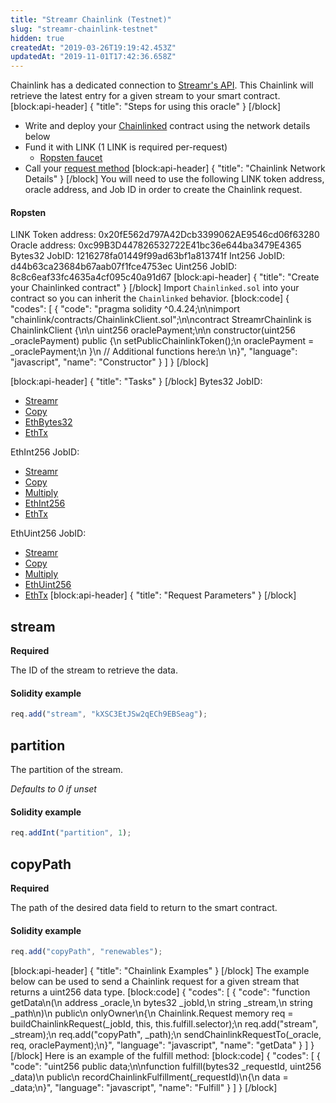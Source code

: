 ```yaml
---
title: "Streamr Chainlink (Testnet)"
slug: "streamr-chainlink-testnet"
hidden: true
createdAt: "2019-03-26T19:19:42.453Z"
updatedAt: "2019-11-01T17:42:36.658Z"
---
```

Chainlink has a dedicated connection to <a href="https://www.streamr.com" target="_blank">Streamr's API</a>. This Chainlink will retrieve the latest entry for a given stream to your smart contract.
[block:api-header]
{
  "title": "Steps for using this oracle"
}
[/block]
- Write and deploy your [Chainlinked](doc:getting-started)  contract using the network details below
- Fund it with LINK (1 LINK is required per-request)
  - <a href="https://ropsten.chain.link/" target="_blank">Ropsten faucet</a>
- Call your [request method](#section-chainlink-examples) 
[block:api-header]
{
  "title": "Chainlink Network Details"
}
[/block]
You will need to use the following LINK token address, oracle address, and Job ID in order to create the Chainlink request.

#### Ropsten
LINK Token address: 0x20fE562d797A42Dcb3399062AE9546cd06f63280
Oracle address: 0xc99B3D447826532722E41bc36e644ba3479E4365
Bytes32 JobID: 1216278fa01449f99ad63bf1a813741f
Int256 JobID: d44b63ca23684b67aab07f1fce4753ec
Uint256 JobID: 8c8c6eaf33fc4635a4cf095c40a91d67
[block:api-header]
{
  "title": "Create your Chainlinked contract"
}
[/block]
Import `Chainlinked.sol` into your contract so you can inherit the `Chainlinked` behavior.
[block:code]
{
  "codes": [
    {
      "code": "pragma solidity ^0.4.24;\n\nimport \"chainlink/contracts/ChainlinkClient.sol\";\n\ncontract StreamrChainlink is ChainlinkClient {\n\n  uint256 oraclePayment;\n\n  constructor(uint256 _oraclePayment) public {\n    setPublicChainlinkToken();\n    oraclePayment = _oraclePayment;\n  }\n  // Additional functions here:\n  \n}",
      "language": "javascript",
      "name": "Constructor"
    }
  ]
}
[/block]

[block:api-header]
{
  "title": "Tasks"
}
[/block]
Bytes32 JobID:
- <a href="https://docs.chain.link/v1.0/docs/external-adapters" target="_blank">Streamr</a>
- <a href="https://docs.chain.link/v1.0/docs/adapters#section-copy" target="_blank">Copy</a>
- <a href="https://docs.chain.link/v1.0/docs/adapters#section-ethbytes32" target="_blank">EthBytes32</a>
- <a href="https://docs.chain.link/v1.0/docs/adapters#section-ethtx" target="_blank">EthTx</a>

EthInt256 JobID:
- <a href="https://docs.chain.link/v1.0/docs/external-adapters" target="_blank">Streamr</a>
- <a href="https://docs.chain.link/v1.0/docs/adapters#section-copy" target="_blank">Copy</a>
- <a href="https://docs.chain.link/v1.0/docs/adapters#section-multiply" target="_blank">Multiply</a>
- <a href="https://docs.chain.link/v1.0/docs/adapters#section-ethint256" target="_blank">EthInt256</a>
- <a href="https://docs.chain.link/v1.0/docs/adapters#section-ethtx" target="_blank">EthTx</a>

EthUint256 JobID:
- <a href="https://docs.chain.link/v1.0/docs/external-adapters" target="_blank">Streamr</a>
- <a href="https://docs.chain.link/v1.0/docs/adapters#section-copy" target="_blank">Copy</a>
- <a href="https://docs.chain.link/v1.0/docs/adapters#section-multiply" target="_blank">Multiply</a>
- <a href="https://docs.chain.link/v1.0/docs/adapters#section-ethuint256" target="_blank">EthUint256</a>
- <a href="https://docs.chain.link/v1.0/docs/adapters#section-ethtx" target="_blank">EthTx</a>
[block:api-header]
{
  "title": "Request Parameters"
}
[/block]
## stream

**Required**

The ID of the stream to retrieve the data.

#### Solidity example

```javascript
req.add("stream", "kXSC3EtJSw2qECh9EBSeag");
```

## partition

The partition of the stream.

*Defaults to 0 if unset*

#### Solidity example

```javascript
req.addInt("partition", 1);
```

## copyPath

**Required**

The path of the desired data field to return to the smart contract.

#### Solidity example

```javascript
req.add("copyPath", "renewables");
```
[block:api-header]
{
  "title": "Chainlink Examples"
}
[/block]
The example below can be used to send a Chainlink request for a given stream that returns a uint256 data type.
[block:code]
{
  "codes": [
    {
      "code": "function getData\n(\n  address _oracle,\n  bytes32 _jobId,\n  string _stream,\n  string _path\n)\n  public\n  onlyOwner\n{\n  Chainlink.Request memory req = buildChainlinkRequest(_jobId, this, this.fulfill.selector);\n  req.add(\"stream\", _stream);\n  req.add(\"copyPath\", _path);\n  sendChainlinkRequestTo(_oracle, req, oraclePayment);\n}",
      "language": "javascript",
      "name": "getData"
    }
  ]
}
[/block]
Here is an example of the fulfill method:
[block:code]
{
  "codes": [
    {
      "code": "uint256 public data;\n\nfunction fulfill(bytes32 _requestId, uint256 _data)\n  public\n  recordChainlinkFulfillment(_requestId)\n{\n  data = _data;\n}",
      "language": "javascript",
      "name": "Fulfill"
    }
  ]
}
[/block]